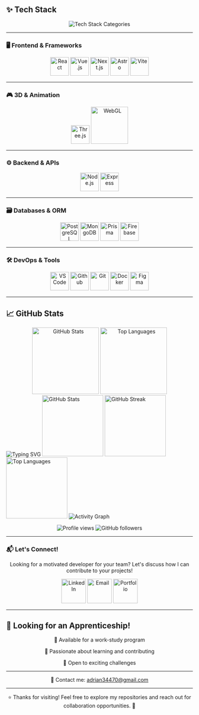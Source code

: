 ## ✨ Tech Stack

<div align="center">
  <img src="https://readme-typing-svg.demolab.com?font=Fira+Code&size=30&duration=2500&pause=800&color=A569BD&center=true&vCenter=true&width=800&repeat=true&lines=Frontend+%7C+Backend+%7C+3D+%7C+Databases+%7C+Tools" alt="Tech Stack Categories" />
</div>

---

### 🖥️ Frontend & Frameworks
<div align="center">
  <a href="https://reactjs.org/" target="_blank"><img src="https://img.icons8.com/?size=100&id=t4YbEbA834uH&format=png" width="50" alt="React" /></a>
  <a href="https://vuejs.org/" target="_blank"><img src="https://img.icons8.com/?size=100&id=EoRYuY9CMBZV&format=png" width="50" alt="Vue.js" /></a>
  <a href="https://nextjs.org/" target="_blank"><img src="https://img.icons8.com/?size=100&id=AU6Wc7r56Fxz&format=png" width="50" alt="Next.js" /></a>
  <a href="https://astro.build/" target="_blank"><img src="https://img.icons8.com/?size=100&id=kXuRhjMIeKhk&format=png" width="50" alt="Astro" /></a>
  <a href="https://vitejs.dev/" target="_blank"><img src="https://img.icons8.com/?size=100&id=dJjTWMogzFzg&format=png" width="50" alt="Vite" /></a>
</div>

---

### 🎮 3D & Animation
<div align="center">
  <a href="https://threejs.org/" target="_blank"><img src="https://canada1.discourse-cdn.com/flex035/uploads/threejs/original/2X/e/e4f86d2200d2d35c30f7b1494e96b9595ebc2751.png" width="50" alt="Three.js" /></a>
  <a href="https://developer.mozilla.org/en-US/docs/Web/API/WebGL_API" target="_blank"><img src="https://upload.wikimedia.org/wikipedia/commons/2/25/WebGL_Logo.svg" width="100" alt="WebGL" /></a>
</div>

---

### ⚙️ Backend & APIs
<div align="center">
  <a href="https://nodejs.org/" target="_blank"><img src="https://img.icons8.com/?size=100&id=ouWtcsgDBiwO&format=png" width="50" alt="Node.js" /></a>
  <a href="https://expressjs.com/" target="_blank"><img src="https://img.icons8.com/?size=100&id=2ZOaTclOqD4q&format=png" width="50" alt="Express" /></a>
</div>

---

### 🗃️ Databases & ORM
<div align="center">
  <a href="https://www.postgresql.org/" target="_blank"><img src="https://img.icons8.com/?size=100&id=JRnxU7ZWP4mi&format=png" width="50" alt="PostgreSQL" /></a>
  <a href="https://www.mongodb.com/" target="_blank"><img src="https://img.icons8.com/?size=100&id=tBBf3P8HL0vR&format=png" width="50" alt="MongoDB" /></a>
  <a href="https://www.prisma.io/" target="_blank"><img src="https://img.icons8.com/?size=100&id=YKKmRFS8Utmm&format=png" width="50" alt="Prisma" /></a>
  <a href="https://firebase.google.com/" target="_blank"><img src="https://img.icons8.com/?size=100&id=9AHxUOg7E9q2&format=png" width="50" alt="Firebase" /></a>
</div>

---

### 🛠️ DevOps & Tools
<div align="center">
  <a href="https://code.visualstudio.com/" target="_blank"><img src="https://img.icons8.com/?size=100&id=i19Ns28h30P4&format=png" width="50" alt="VS Code" /></a>
  <a href="https://www.github.com/" target="_blank"><img src="https://img.icons8.com/?size=100&id=52539&format=png" width="50" alt="Github" /></a>
  <a href="https://git-scm.com/" target="_blank"><img src="https://img.icons8.com/?size=100&id=20906&format=png" width="50" alt="Git" /></a>
  <a href="https://www.docker.com/" target="_blank"><img src="https://img.icons8.com/?size=100&id=22813&format=png" width="50" alt="Docker" /></a>
  <a href="https://www.figma.com/" target="_blank"><img src="https://img.icons8.com/?size=100&id=8gfeOoqrHqJU&format=png" width="50" alt="Figma" /></a>
</div>

---

## 📈 GitHub Stats
<div align="center">
  <img height="180em" src="https://github-readme-stats.vercel.app/api?username=Addey34&show_icons=true&theme=midnight-purple&hide=prs,issues&hide_rank=true&include_all_commits=true" alt="GitHub Stats" />
  <img height="180em" src="https://github-readme-stats.vercel.app/api/top-langs/?username=Addey34&layout=compact&theme=midnight-purple&hide=html,css&hide_border=true&exclude_repo=Addey34,Addey34.github.io" alt="Top Languages" />
</div>

<!-- Bannière animée (optionnelle) -->
  <img src="https://readme-typing-svg.demolab.com?font=Fira+Code&pause=1000&color=9D7AFF&width=435&lines=Bonjour+%F0%9F%91%8B%2C+bienvenue+sur+mon+profil!" alt="Typing SVG" />
  
  <!-- Stats avec fond personnalisé et cache des éléments privés -->
  <img height="165em" src="https://github-readme-stats.vercel.app/api?username=Addey34&show_icons=true&theme=midnight-purple&hide_border=true&bg_color=1a1b27&hide=prs,issues,contribs&include_all_commits=true&icon_color=9D7AFF&title_color=9D7AFF&text_color=FFFFFF&custom_title=Mes%20Statistiques%20GitHub" alt="GitHub Stats"/>
  
  <!-- Streak avec effet néon -->
  <img height="165em" src="https://streak-stats.demolab.com?user=Addey34&theme=midnight-purple&hide_border=true&background=1A1B27&stroke=9D7AFF&ring=9D7AFF&fire=9D7AFF&currStreakNum=FFFFFF&sideNums=FFFFFF&currStreakLabel=9D7AFF" alt="GitHub Streak"/>
  
  <!-- Langages avec exclusion des repos privés -->
  <img height="165em" src="https://github-readme-stats.vercel.app/api/top-langs/?username=Addey34&layout=compact&theme=midnight-purple&hide_border=true&bg_color=1a1b27&title_color=9D7AFF&text_color=FFFFFF&exclude_repo=repo1,repo2,repo3&langs_count=6" alt="Top Languages"/>
  
  <!-- Activité GitHub animée (3D) -->
  <img src="https://github-readme-activity-graph.vercel.app/graph?username=Addey34&theme=midnight-purple&hide_border=true&bg_color=1a1b27&point=9D7AFF&line=9D7AFF&color=FFFFFF&area=true&area_color=9D7AFF" alt="Activity Graph"/>
  
  <!-- Badges personnalisés -->
  <p align="center">
    <img src="https://komarev.com/ghpvc/?username=Addey34&label=Profil%20vu&color=9D7AFF&style=flat" alt="Profile views"/>
    <img src="https://img.shields.io/github/followers/Addey34?label=Suiveurs&color=9D7AFF&style=flat" alt="GitHub followers"/>
  </p>



---

### 📬 Let's Connect!
<p align="center">
  Looking for a motivated developer for your team? Let's discuss how I can contribute to your projects!
</p>

<div align="center">
  <a href="https://www.linkedin.com/in/adrianguichard/"  target="_blank"><img src="https://img.icons8.com/?size=100&id=60ZV_wYC0BM2&format=png" width="66" alt="LinkedIn" /></a>
  <a href="mailto:adrian34470@gmail.com"  target="_blank"><img src="https://img.icons8.com/?size=100&id=ihMzI7k32pJf&format=png" width="66" alt="Email" /></a>
  <a href="https://adrianguichard.com"  target="_blank"><img src="https://img.icons8.com/?size=100&id=116754&format=png" width="66" alt="Portfolio" /></a>
</div>

---

## 🎯 Looking for an Apprenticeship!
<div align="center">
  <p>🔹 Available for a work-study program</p>
  <p>🔹 Passionate about learning and contributing</p>
  <p>🔹 Open to exciting challenges</p>
</div>

---

<p align="center">
  📩 Contact me: <a href="mailto:adrian34470@gmail.com">adrian34470@gmail.com</a>
</p>

---

<p align="center">
  ⭐ Thanks for visiting! Feel free to explore my repositories and reach out for collaboration opportunities. 🚀
</p>
